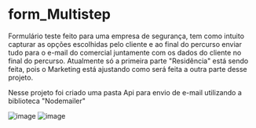 # form_Multistep

 Formulário teste feito para uma empresa de segurança, tem como intuito capturar as opções escolhidas pelo cliente e ao final do percurso enviar tudo para o e-mail do comercial juntamente com os dados do cliente no final do percurso.
 Atualmente só a primeira parte "Residência" está sendo feita, pois o Marketing está ajustando como será feita a outra parte desse projeto.

 Nesse projeto foi criado uma pasta Api para envio de e-mail utilizando a biblioteca "Nodemailer"

![image](https://github.com/Shystra/form_Multistep/assets/124002796/e8c498b4-0634-4889-b38a-94b6cf47d4e1) 
 ![image](https://github.com/Shystra/form_Multistep/assets/124002796/0eb13203-2a93-4930-b6d4-d7eb5c650337)



